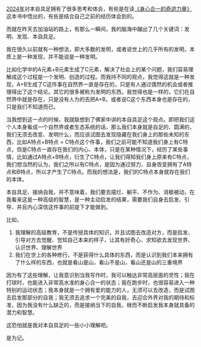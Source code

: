 [2024年](https://rolen.wiki/summary-of-2024/)对本自具足拥有了很多思考和体会，有些是在读[《身心合一的奇迹力量》](https://rolen.wiki/the-inner-game-of-tennis/)这本书中悟出的，有些是结合自己之前的经历体会到的。

而就在昨天去加油站的路上，有那么一瞬间，我的脑海中蹦出了几个关键词：发明、发现、本自具足。

我在很久以前就有一种想法，即大多数的发明，或者说世上的几乎所有的发明，本质上是一种发现，并不能说是一种发明。

比如化学中的A元素+B元素生成了C元素，解决了社会上的某个问题，我们容易理解成这个过程是一个发明、创造的过程。而我持不同的观点，我觉得这就是一种发现，A+B生成了C这件事在自然界一直是存在的，只是有人通过偶然的机会或者推理得出了这个结论。其它的很多被称为发明的东西，我觉得也是一样的，它们在自然界中就是存在，只是没有人为的去把A+B，或者说C这个东西本身也是存在的，只是我们不知道而已。

当我想到这一点的时候，我就联想到了佛家中讲的本自具足这个观点。即把我们这个人本身看成一个自然界或者生态系统的话，那么我们本身就是自足的、圆满的，我们无须去改变、发明什么，而应该试图去发现隐藏在我们身上的那些未知的东西，比如A特点+B特点 = C特点这个件事，我们之前可能不知道我们身上有C特点，但是C特点一直存在我们的内心、本体，只是在某种情况下，经历了某些事情，比如通过A特点+B特点，衍生了C特点，让我们得知我们身上原来有C特点，我们想当然的认为，我们之所以有C特点，是因为通过努力、自身改变拥有了A特点和B特点，所以才产生了C特点。而我的想法是，我们的C特点本身就存在我们的本体。

本自具足、接纳自我，并不意味着，我们要去摆烂、躺平、不作为、消极被动，在我看来这是一种高级的智慧，是一种主动启发的结果，需要我们自身去启发、引导、并且内心深信这件事的前提下才能做到。

比如，

1. 我理解的高级教育，不是传授具体的知识，并且试图去改造对方，而是启发、引导对方去觉醒、觉知自己本来的样子，让其有好奇心、求知欲去发现世界、认识世界、理解世界
2. 我们在世上的各种修行，不是获得什么具体的东西，而是认识到我们本来拥有了什么样的东西，也就是看山是山，看山不是山，看山还是山的三重境界

因为有了这些理解，让我意识到当我写作时，我可以触达非常高层面的灵性；我在打球时，也能进入非常高水准的身心合一的状态；我在跑步时，也很容易进入一种特别的运动状态；我本身就是一个拥有爱的能力的人，无须可以去改造，而是试图去启发那部分的自我；我无须去追求一个完美的自我，去迎合外界对我的期待和标准，因为我没有什么缺乏的，而是接纳当下的自我，继而不断启发我本身就具备的潜力和智慧。

这恐怕就是我对本自具足的一些小小理解吧。

是为记。